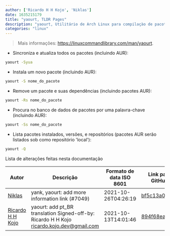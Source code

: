 ```yaml
---
author: ['Ricardo H H Kojo', 'Niklas']
date: 1635215179
title: "yaourt, TLDR Pages"
description: "yaourt, Utilitário de Arch Linux para compilaçào de pacotes AUR (Arch User Repository)."
categories: "linux"
---
```

> Mais informações: <https://linuxcommandlibrary.com/man/yaourt>.

- Sincroniza e atualiza todos os pacotes (incluindo AUR):

```bash
yaourt -Syua
```

- Instala um novo pacote (incluindo AUR):

```bash
yaourt -S nome_do_pacote
```

- Remove um pacote e suas dependências (incluindo pacotes AUR):

```bash
yaourt -Rs nome_do_pacote
```

- Procura no banco de dados de pacotes por uma palavra-chave (incluindo AUR):

```bash
yaourt -Ss nome_do_pacote
```

- Lista pacotes instalados, versões, e repositórios (pacotes AUR serão listados sob como repositório 'local'):

```bash
yaourt -Q
```
Lista de alterações feitas nesta documentação


Autor | Descrição | Formato de data ISO 8601 | Link para GitHub
------|-----|-----|-----
[Niklas](mailto:derNiklaas@users.noreply.github.com) | yank, yaourt: add more information link (#7049) | 2021-10-26T04:26:19 | [bf5c13a00d3b](https://github.com/tldr-pages/tldr/commit/bf5c13a00d3b256646326a4d3bfd23fddc5dbed3)
[Ricardo H H Kojo](mailto:ricardo.kojo.dev@gmail.com) | yaourt: add pt_BR translation Signed-off-by: Ricardo H H Kojo <ricardo.kojo.dev@gmail.com> | 2021-10-13T14:01:46 | [894f68eaf5fd](https://github.com/tldr-pages/tldr/commit/894f68eaf5fdb0a968d2d9e3e13411309aa78041)

